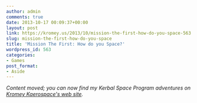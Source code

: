```yaml
---
author: admin
comments: true
date: 2013-10-17 00:09:37+00:00
layout: post
link: https://kromey.us/2013/10/mission-the-first-how-do-you-space-563.html
slug: mission-the-first-how-do-you-space
title: 'Mission The First: How do you Space?'
wordpress_id: 563
categories:
- Games
post_format:
- Aside
---
```


_Content moved; you can now find my Kerbal Space Program adventures on [Kromey Kaerospace's web site](http://ksp.kromey.us/)._

